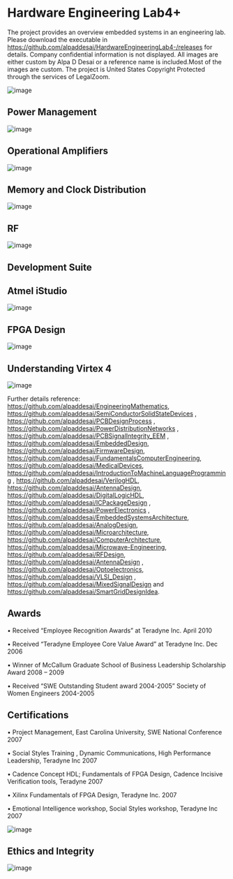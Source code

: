 # Hardware Engineering Lab4+

The project provides an overview embedded systems in an engineering lab. Please download the executable in https://github.com/alpaddesai/HardwareEngineeringLab4-/releases for details. 
Company confidential information is not displayed. All images are either custom by Alpa D Desai or a reference name is included.Most of the images are custom. The project is United States Copyright Protected through the services of LegalZoom.

![image](MainWindow.png)

## Power Management
![image](PowerManagement.png)

## Operational Amplifiers
![image](OpAmplifiers.png)

## Memory and Clock Distribution
![image](ClkDistribution.png)

## RF 
![image](WirelessRFImage.png)

## Development Suite
## Atmel iStudio 
![image](DevelopmentSuiteTool.png)

## FPGA Design 
![image](FPGADesign.png)

## Understanding Virtex 4
![image](FPGAUnderstanding.png)

Further details reference: https://github.com/alpaddesai/EngineeringMathematics,  https://github.com/alpaddesai/SemiConductorSolidStateDevices ,  https://github.com/alpaddesai/PCBDesignProcess , https://github.com/alpaddesai/PowerDistributionNetworks ,  https://github.com/alpaddesai/PCBSignalIntegrity_EEM ,  https://github.com/alpaddesai/EmbeddedDesign, https://github.com/alpaddesai/FirmwareDesign, https://github.com/alpaddesai/FundamentalsComputerEngineering, https://github.com/alpaddesai/MedicalDevices, https://github.com/alpaddesai/IntroductionToMachineLanguageProgramming , https://github.com/alpaddesai/VerilogHDL, https://github.com/alpaddesai/AntennaDesign, https://github.com/alpaddesai/DigitalLogicHDL, https://github.com/alpaddesai/ICPackageDesign , https://github.com/alpaddesai/PowerElectronics , https://github.com/alpaddesai/EmbeddedSystemsArchitecture, https://github.com/alpaddesai/AnalogDesign, https://github.com/alpaddesai/Microarchitecture,  https://github.com/alpaddesai/ComputerArchitecture,  https://github.com/alpaddesai/Microwave-Engineering, https://github.com/alpaddesai/RFDesign, https://github.com/alpaddesai/AntennaDesign , https://github.com/alpaddesai/Optoelectronics, https://github.com/alpaddesai/VLSI_Design , https://github.com/alpaddesai/MixedSignalDesign and https://github.com/alpaddesai/SmartGridDesignIdea.

## Awards
•	Received “Employee Recognition Awards” at Teradyne Inc. April 2010

•	Received “Teradyne Employee Core Value Award” at Teradyne Inc. Dec 2006

•	Winner of McCallum Graduate School of Business Leadership Scholarship Award 2008 – 2009

•	Received “SWE Outstanding Student award 2004-2005” Society of Women Engineers 2004-2005

## Certifications
•	Project Management, East Carolina University, SWE National Conference 2007

•	Social Styles Training , Dynamic Communications, High Performance Leadership, Teradyne Inc 2007

•	Cadence Concept HDL; Fundamentals of FPGA Design, Cadence Incisive Verification tools, Teradyne 2007

•  Xilinx Fundamentals of FPGA Design, Teradyne Inc.                   		          2007

•	Emotional Intelligence workshop, Social Styles workshop, Teradyne Inc             2007


![image](USCopyrightCertificate.png)

## Ethics and Integrity
![image](EthicsandExcellence.png)
